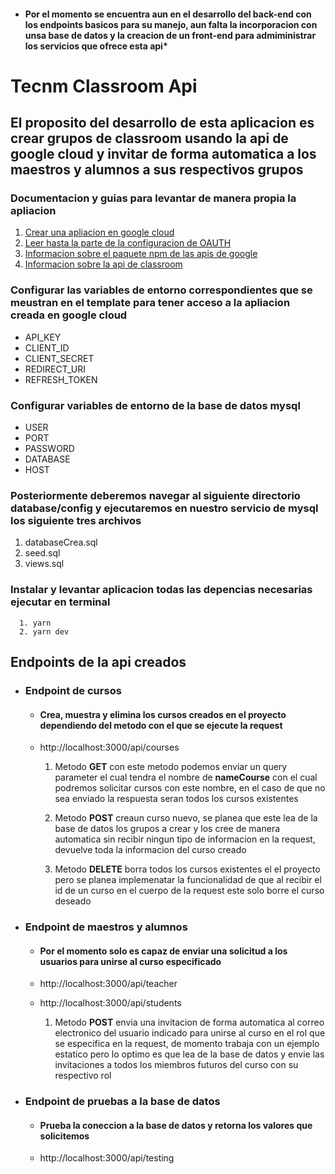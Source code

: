 * #### Por el momento se encuentra aun en el desarrollo del back-end con los endpoints basicos para su manejo, aun falta la incorporacion con unsa base de datos y la creacion de un front-end para admiministrar los servicios que ofrece esta api*
# Tecnm Classroom Api
## El proposito del desarrollo de esta aplicacion es crear grupos de classroom usando la api de google cloud y invitar de forma automatica a los maestros y alumnos a sus respectivos grupos


### Documentacion y guias para levantar de manera propia la apliacion

1. [Crear una apliacion en google cloud](https://console.cloud.google.com/)
2. [Leer hasta la parte de la configuracion de OAUTH](https://stateful.com/blog/gmail-api-node-tutorial)
3. [Informacion sobre el paquete npm de las apis de google](https://www.npmjs.com/package/googleapis)
4. [Informacion sobre la api de classroom](https://developers.google.com/classroom/reference/rest?hl=en)

### Configurar las variables de entorno correspondientes que se meustran en el template para tener acceso a la apliacion creada en google cloud
* API_KEY
* CLIENT_ID
* CLIENT_SECRET
* REDIRECT_URI
* REFRESH_TOKEN

### Configurar variables de entorno de la base de datos mysql
* USER
* PORT
* PASSWORD
* DATABASE
* HOST
### Posteriormente deberemos navegar al siguiente directorio __database/config__ y ejecutaremos en nuestro servicio de mysql los siguiente tres archivos 
1. databaseCrea.sql
2. seed.sql
3. views.sql


### Instalar y levantar aplicacion todas las depencias necesarias __ejecutar en terminal__

```
  1. yarn 
  2. yarn dev
```

## Endpoints de la api creados

* ### Endpoint de cursos
  * #### Crea, muestra y elimina los cursos creados en el proyecto dependiendo del metodo con el que se ejecute la request
  * http://localhost:3000/api/courses

    1. Metodo __GET__ con este metodo podemos enviar un query parameter el cual tendra el nombre de __nameCourse__ con el cual podremos solicitar cursos con este nombre, en el caso de que no sea enviado la respuesta seran todos los cursos existentes
  
    2. Metodo __POST__  creaun curso nuevo, se planea que este lea de la base de datos los grupos a crear y los cree de manera automatica sin recibir ningun tipo de informacion en la request, devuelve toda la informacion del curso creado
    3. Metodo __DELETE__ borra todos los cursos existentes el el proyecto pero se planea implemenatar la funcionalidad de que al recibir el id de un curso en el cuerpo de la request este solo borre el curso deseado

* ### Endpoint de maestros y alumnos
  * #### Por el momento solo es capaz de enviar una solicitud a los usuarios para unirse al curso especificado
  * http://localhost:3000/api/teacher
  * http://localhost:3000/api/students

    1. Metodo __POST__ envia una invitacion de forma automatica al correo electronico del usuario indicado para unirse al curso en el rol que se especifica en la request, de momento trabaja con un ejemplo estatico pero lo optimo es que lea de la base de datos y envie las invitaciones a todos los miembros futuros del curso con su respectivo rol

* ### Endpoint de pruebas a la base de datos
  * #### Prueba la coneccion a la base de datos y retorna los valores que solicitemos
  * http://localhost:3000/api/testing
